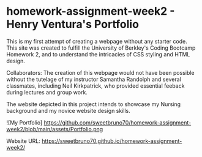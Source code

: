 # homework-assignment-week2 - Henry Ventura's Portfolio

This is my first attempt of creating a webpage without any starter code. This site was created to fulfill the University of Berkley's Coding Bootcamp Homework 2, and to understand the intricacies of CSS styling and HTML design.

Collaborators: The creation of this webpage would not have been possible without the tutelage of my instructor Samantha Randolph and several classmates, including Neil Kirkpatrick, who provided essential feeback during lectures and group work. 

The website depicted in this project intends to showcase my Nursing background and my novice website design skills.

![My Portfolio] https://github.com/sweetbruno70/homework-assignment-week2/blob/main/assets/Portfolio.png

Website URL: https://sweetbruno70.github.io/homework-assignment-week2/
